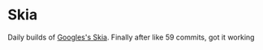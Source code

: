 # Skia
Daily builds of [Googles's Skia](https://skia.org/). Finally after like 59 commits, got it working
